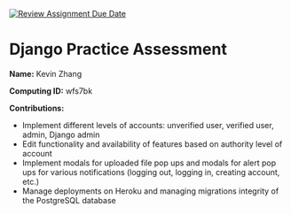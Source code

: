 [![Review Assignment Due Date](https://classroom.github.com/assets/deadline-readme-button-22041afd0340ce965d47ae6ef1cefeee28c7c493a6346c4f15d667ab976d596c.svg)](https://classroom.github.com/a/bknTyRar)
# Django Practice Assessment

__Name:__ Kevin Zhang

__Computing ID:__ wfs7bk

__Contributions:__ 
- Implement different levels of accounts: unverified user, verified user, admin, Django admin
- Edit functionality and availability of features based on authority level of account
- Implement modals for uploaded file pop ups and modals for alert pop ups for various notifications (logging out, logging in, creating account, etc.)
- Manage deployments on Heroku and managing migrations integrity of the PostgreSQL database

